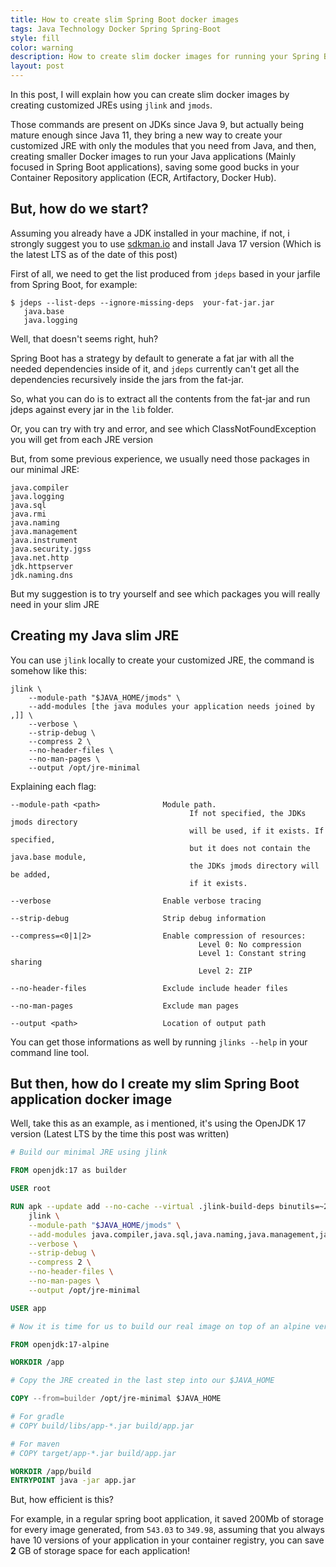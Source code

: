 ```yaml
---
title: How to create slim Spring Boot docker images
tags: Java Technology Docker Spring Spring-Boot
style: fill
color: warning
description: How to create slim docker images for running your Spring Boot applications
layout: post
---
```


In this post, I will explain how you can create slim docker images by creating customized JREs using `jlink` and `jmods`.

Those commands are present on JDKs since Java 9, but actually being mature enough since Java 11, they bring a new way to create your customized JRE with only the modules that you need from Java, and then, creating smaller Docker images to run your Java applications (Mainly focused in Spring Boot applications), saving some good bucks in your Container Repository application (ECR, Artifactory, Docker Hub).

## But, how do we start?

Assuming you already have a JDK installed in your machine, if not, i strongly suggest you to use [sdkman.io](https://sdkman.io/) and install Java 17 version (Which is the latest LTS as of the date of this post)

First of all, we need to get the list produced from `jdeps` based in your jarfile from Spring Boot, for example:

```shell
$ jdeps --list-deps --ignore-missing-deps  your-fat-jar.jar
   java.base
   java.logging
```

Well, that doesn't seems right, huh?

Spring Boot has a strategy by default to generate a fat jar with all the needed dependencies inside of it, and `jdeps` currently can't get all the dependencies recursively inside the jars from the fat-jar.

So, what you can do is to extract all the contents from the fat-jar and run jdeps against every jar in the `lib` folder.

Or, you can try with try and error, and see which ClassNotFoundException you will get from each JRE version

But, from some previous experience, we usually need those packages in our minimal JRE:

```
java.compiler
java.logging
java.sql
java.rmi
java.naming
java.management
java.instrument
java.security.jgss
java.net.http
jdk.httpserver
jdk.naming.dns
```

But my suggestion is to try yourself and see which packages you will really need in your slim JRE

## Creating my Java slim JRE

You can use `jlink` locally to create your customized JRE, the command is somehow like this:

```shell
jlink \
    --module-path "$JAVA_HOME/jmods" \
    --add-modules [the java modules your application needs joined by ,]] \
    --verbose \
    --strip-debug \
    --compress 2 \
    --no-header-files \
    --no-man-pages \
    --output /opt/jre-minimal
```

Explaining each flag:

```
--module-path <path>              Module path.
                                        If not specified, the JDKs jmods directory
                                        will be used, if it exists. If specified,
                                        but it does not contain the java.base module,
                                        the JDKs jmods directory will be added,
                                        if it exists.

--verbose                         Enable verbose tracing

--strip-debug                     Strip debug information

--compress=<0|1|2>                Enable compression of resources:
                                          Level 0: No compression
                                          Level 1: Constant string sharing
                                          Level 2: ZIP

--no-header-files                 Exclude include header files

--no-man-pages                    Exclude man pages

--output <path>                   Location of output path
```

You can get those informations as well by running `jlinks --help` in your command line tool.

## But then, how do I create my slim Spring Boot application docker image

Well, take this as an example, as i mentioned, it's using the OpenJDK 17 version (Latest LTS by the time this post was written)

```Dockerfile
# Build our minimal JRE using jlink

FROM openjdk:17 as builder

USER root

RUN apk --update add --no-cache --virtual .jlink-build-deps binutils=~2.34-r2 && \
    jlink \
    --module-path "$JAVA_HOME/jmods" \
    --add-modules java.compiler,java.sql,java.naming,java.management,java.instrument,java.rmi,java.desktop,jdk.internal.vm.compiler.management,java.xml.crypto,java.scripting,java.security.jgss,jdk.httpserver,java.net.http,jdk.naming.dns,jdk.crypto.cryptoki,jdk.unsupported \
    --verbose \
    --strip-debug \
    --compress 2 \
    --no-header-files \
    --no-man-pages \
    --output /opt/jre-minimal

USER app

# Now it is time for us to build our real image on top of an alpine version of it

FROM openjdk:17-alpine

WORKDIR /app

# Copy the JRE created in the last step into our $JAVA_HOME

COPY --from=builder /opt/jre-minimal $JAVA_HOME

# For gradle
# COPY build/libs/app-*.jar build/app.jar

# For maven
# COPY target/app-*.jar build/app.jar

WORKDIR /app/build
ENTRYPOINT java -jar app.jar
```

But, how efficient is this?

For example, in a regular spring boot application, it saved 200Mb of storage for every image generated, from `543.03` to `349.98`, assuming that you always have 10 versions of your application in your container registry, you can save **2** GB of storage space for each application!

